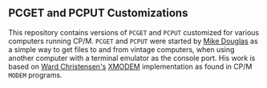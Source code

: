 PCGET and PCPUT Customizations
------------------------------

This repository contains versions of `PCGET` and `PCPUT` customized for various computers running CP/M. `PCGET` and `PCPUT` were started by [Mike Douglas](http://deramp.com/) as a simple way to get files to and from vintage computers, when using another computer with a terminal emulator as the console port. His work is based on [Ward Christensen's](https://en.wikipedia.org/wiki/Ward_Christensen) [XMODEM](https://en.wikipedia.org/wiki/XMODEM) implementation as found in CP/M `MODEM` programs.
